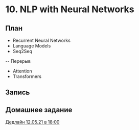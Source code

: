 # 10. NLP with Neural Networks

## План
* Recurrent Neural Networks
* Language Models
* Seq2Seq

-- Перерыв

* Attention
* Transformers

## Запись 


## Домашнее задание
[Дедлайн 12.05.21 в 18:00]()
